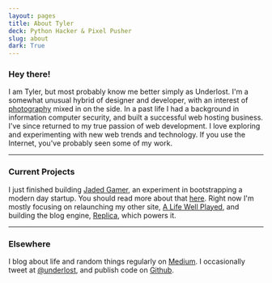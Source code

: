 ```yaml
---
layout: pages
title: About Tyler
deck: Python Hacker & Pixel Pusher
slug: about
dark: True
---
```


### Hey there!

I am Tyler, but most probably know me better simply as Underlost. I'm a somewhat unusual hybrid of designer and developer, with an interest of [photography](http://tyler.camera/) mixed in on the side. In a past life I had a background in information computer security, and built a successful web hosting business. I've since returned to my true passion of web development. I love exploring and experimenting with new web trends and technology. If you use the Internet, you've probably seen some of my work.

---

### Current Projects

I just finished building [Jaded Gamer](http://jadedgamer.com/), an experiment in bootstrapping a modern day startup. You should read more about that [here](https://medium.com/jaded-gamer/building-jaded-gamer-e08c6532b56d). Right now I'm mostly focusing on relaunching my other site, [A Life Well Played](http://alifewellplayed/), and building the blog engine, [Replica](http://tyler.codes/Replica/), which powers it.

---

### Elsewhere

I blog about life and random things regularly on [Medium](http://medium.com/@underlost). I occasionally tweet at [@underlost](http://twitter.com/underlost/), and publish code on [Github](https://github.com/underlost/).
